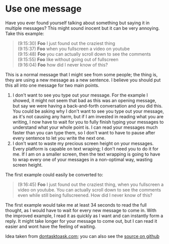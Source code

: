 # Use one message

Have you ever found yourself talking about something but saying it in
multiple messages? This might sound inocent but it can be very annoying.
Take this example:

> (9:15:30) **Foo** I just found out the craziest thing\
> (9:15:37) **Foo** when you fullscreen a video on youtube\
> (9:15:48) **Foo** you can actually scroll down to see the comments\
> (9:15:55) **Foo** like without going out of fullscreen\
> (9:16:04) **Foo** how did I never know of this?

This is a normal message that I might see from some people; the thing
is, they are using a new message as a new sentence. I believe you should
put this all into one message for two main points.

1.  I don\'t want to see you type out your message. For the example I
    showed, it might not seem that bad as this was an opening message,
    but say we were having a back-and-forth conversation and you did
    this. You could be asking why I don\'t want to see you type out your
    message, as it\'s not causing any harm, but if I am invested in
    reading what you are writing, I now have to wait for you to fully
    finish typing your messages to understand what your whole point is.
    I can read your messages much faster than you can type them, so I
    don\'t want to have to pause after every sentence to let you write
    the next one.
2.  I don\'t want to waste my precious screen height on your messages.
    Every platform is capable on text wraping; I don\'t need you to do
    it for me. If I am on a smaller screen, then the text wrapping is
    going to have to wrap every one of your messages in a non-optimal
    way, wasting screen height.

The first example could easily be converted to: 

> (9:16:45) **Foo** I just found out the craziest thing, when you
fullscreen a video on youtube. You can actually scroll down to see the
comments even while still being fullscreened. How did I never know of
this?

The first example would take me at least 34 seconds to read the full
thought, as I would have to wait for every new message to come in. With
the improved example, I read it as quickly as I want and can instantly
form a reply. It might take longer for your message to come out, but I
can read it easier and wont have the feeling of waiting.

Idea taken from [dontasktoask.com](https://dontasktoask.com/); you can
also see the [source on
github](https://github.com/AMTitan/useonemessage.com)
